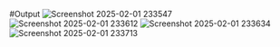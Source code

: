 #Output
![Screenshot 2025-02-01 233547](https://github.com/user-attachments/assets/6047e178-3e23-4d43-a7af-f1b778148978)
![Screenshot 2025-02-01 233612](https://github.com/user-attachments/assets/f1d9b9c4-80a0-4779-b9a3-f8d25f6ea36c)
![Screenshot 2025-02-01 233634](https://github.com/user-attachments/assets/de433e65-e3bf-47ae-a9ce-20512702644d)
![Screenshot 2025-02-01 233713](https://github.com/user-attachments/assets/8e39c7de-3e59-437e-bb1b-75d64d467fc4)
